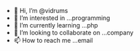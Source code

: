 - 👋 Hi, I’m @vidrums
- 👀 I’m interested in ...programming
- 🌱 I’m currently learning ...php
- 💞️ I’m looking to collaborate on ...company
- 📫 How to reach me ...email

<!---
vidrums/vidrums is a ✨ special ✨ repository because its `README.md` (this file) appears on your GitHub profile.
You can click the Preview link to take a look at your changes.
--->
